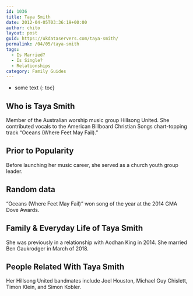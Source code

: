 ```yaml
---
id: 1036
title: Taya Smith
date: 2012-04-05T03:36:19+00:00
author: chito
layout: post
guid: https://ukdataservers.com/taya-smith/
permalink: /04/05/taya-smith
tags:
  - Is Married?
  - Is Single?
  - Relationships
category: Family Guides
---
```


* some text
{: toc}
          
          
## Who is  Taya Smith
                  
                  
                  
Member of the Australian worship music group Hillsong United. She contributed vocals to the American Billboard Christian Songs chart-topping track &#8220;Oceans (Where Feet May Fail).&#8221; 
                  
                
                
                
## Prior to Popularity 
                  
                  
                  
Before launching her music career, she served as a church youth group leader. 
                  
                
                
                
## Random data 
                  
                  
                  
&#8220;Oceans (Where Feet May Fail)&#8221; won song of the year at the 2014 GMA Dove Awards. 
                  
                
                
                
## Family & Everyday Life of Taya Smith
                  
                  
                  
She was previously in a relationship with Aodhan King in 2014. She married Ben Gaukrodger in March of 2018. 
                  
                
                
                
## People Related With  Taya Smith
                  
                  
                  
Her Hillsong United bandmates include Joel Houston, Michael Guy Chislett, Timon Klein, and Simon Kobler. 
                  
                
              
            
          
          
          
    
    
  
